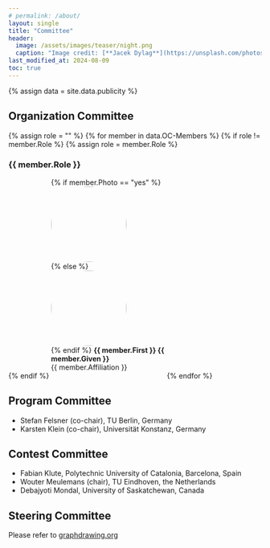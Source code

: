 ```yaml
---
# permalink: /about/
layout: single
title: "Committee"
header:
  image: /assets/images/teaser/night.png
  caption: "Image credit: [**Jacek Dylag**](https://unsplash.com/photos/IiQXLbTTQCw)"
last_modified_at: 2024-08-09
toc: true
---
```


{% assign data = site.data.publicity %}

## Organization Committee

{% assign role = "" %}
{% for member in data.OC-Members %}
  {% if role != member.Role %}
    {% assign role = member.Role %}
<h3 class="oc-role"><strong>{{ member.Role }}</strong></h3>
  {% endif %}
<div style="display: inline-block; width: 45%; text-align: left;">
  {% if member.Photo == "yes" %}
<img style="border-radius: 50%" src="../../assets/images/oc/{{ member.First }}_{{ member.Given }}.jpg"
     class="circle" width="150" height="150" /><br />
  {% else %}
<img style="border-radius: 50%" src="../../assets/images/oc/nobody.jpg" width="150" height="150" /><br />
  {% endif %}
<strong>{{ member.First }} {{ member.Given }}</strong><br />
{{ member.Affiliation }}<br /><br />
</div>
{% endfor %}

## Program Committee

* Stefan Felsner (co-chair), TU Berlin, Germany
* Karsten Klein (co-chair), Universität Konstanz, Germany

<!-- 
* Patrizio Angelini (co-chair), John Cabot University, Italy
* Therese Biedl, University of Waterloo, Canada
* Sabine Cornelsen, Universität Konstanz, Germany
* Giordano Da Lozzo, Roma Tre University, Italy
* Stephan Diehl, Universität Trier, Germany
* Henry Förster, Universität Tübingen, Germany
* Martin Gronemann, TU Wien, Austria
* Yasuhiro Hashimoto, The University of Aizu, Japan
* Michael Hoffmann, ETH Zürich, Switzerland
* Hiroshi Hosobe, Hosei University, Japan
* Yifan Hu, Yahoo! Research, USA
* Takayuki Itoh, Ochanomizu University, Japan
* Philipp Kindermann, Universität Trier, Germany
* Karsten Klein, Universität Konstanz, Germany
* Stephen Kobourov, University of Arizona, USA
* Jan Kratochvíl, Charles University of Prague, Czech Republic
* Kim Marriott, Monash University, Australia
* Irene Parada, TU Eindhoven, The Netherlands
* Sergey Pupyrev, Facebook, USA
* Helen Purchase, University of Glasgow, Scotland
* Arnaud Sallaberry, LIRMM, Université Paul-Valéry Montpellier, France
* Ingo Scholtes, University of Zurich, Switzerland
* Falk Schreiber, Universität Konstanz, Germany
* André Schulz, FernUniversität in Hagen, Germany
* Andrew Suk, University of California San Diego, USA
* Antonios Symvonis, National Technical University of Athens, Greece
* Alessandra Tappini, University of Perugia, Italy
* Meirav Zehavi, Ben-Gurion University, Israel
* Reinhard von Hanxleden (co-chair), Christian-Albrechts-Universität zu Kiel, Germany
* Tatiana von Landesberger, Universität Köln, Germany -->

## Contest Committee

* Fabian Klute, Polytechnic University of Catalonia, Barcelona, Spain
* Wouter Meulemans (chair), TU Eindhoven, the Netherlands
* Debajyoti Mondal, University of Saskatchewan, Canada

## Steering Committee

Please refer to [graphdrawing.org](http://graphdrawing.org/sc.html)
